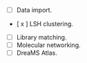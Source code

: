 - [ ] Data import.
- [ x ] LSH clustering.
- [ ] Library matching.
- [ ] Molecular networking.
- [ ] DreaMS Atlas.